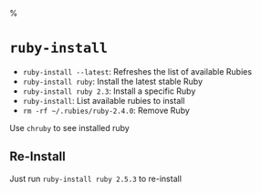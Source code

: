 %

# `ruby-install`

- `ruby-install --latest`: Refreshes the list of available Rubies
- `ruby-install ruby`: Install the latest stable Ruby
- `ruby-install ruby 2.3`: Install a specific Ruby
- `ruby-install`: List available rubies to install
- `rm -rf ~/.rubies/ruby-2.4.0`: Remove Ruby

Use `chruby` to see installed ruby

## Re-Install

Just run `ruby-install ruby 2.5.3` to re-install
